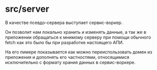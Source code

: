 # src/server

В качестве псевдо-сервера выступает сервис-воркер.

Он позволит нам локально хранить и изменять данные, а так же в приложении обращаться к мнимому серверу при помощи обычного fetch как это было бы при разработке настоящего АПИ.

На его пимере показывается как можно переиспользовать домен из приложения и дополнять его частностями, относящимися исключительно с формату храния данных в сервис-воркере.
